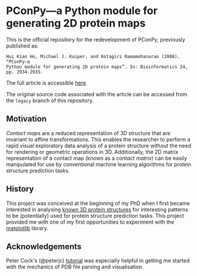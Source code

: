 PConPy—a Python module for generating 2D protein maps
=====================================================

This is the official repository for the redevelopment of PConPy, previously
published as:

    Hui Kian Ho, Michael J. Kuiper, and Kotagiri Ramamohanarao (2008). “PConPy–a
    Python module for generating 2D protein maps”. In: Bioinformatics 24,
    pp. 2934-2935.

The full article is accessible
[here](http://bioinformatics.oxfordjournals.org/content/24/24/2934.full).

The original source code associated with the article can be accessed from the
`legacy` branch of this repository.


## Motivation

_Contact maps_ are a reduced representation of 3D structure that are invariant
to affine transformations. This enables the researcher to perform a rapid
visual exploratory data analysis of a protein structure without the need for
rendering or geometric operations in 3D. Additionally, the 2D matrix
representation of a contact map (known as a _contact matrix_) can be easily
manipulated for use by conventional machine learning algorithms for protein
structure prediction tasks.

## History

This project was conceived at the beginning of my PhD when I first became interested in
analysing [known 3D protein structures](http://www.pdb.org) for interesting
patterns to be (potentially) used for protein structure prediction tasks.
This project provided me with one of my first opportunities to experiment
with the [matplotlib]() library.


## Acknowledgements

Peter Cock's (@peterjc) [tutorial](http://goo.gl/q7DNt7) was especially helpful
in getting me started with the mechanics of PDB file parsing and visualisation.
